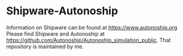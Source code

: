# Shipware-Autonoship

Information on Shipware can be found at https://www.autonoship.org <br>
Please find Shipware and Autonoship at https://github.com/Autonoship/Autonoship_simulation_public. That repository is maintained by me.
